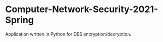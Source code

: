 # Computer-Network-Security-2021-Spring

Application written in Python for DES encryption/decryption.
